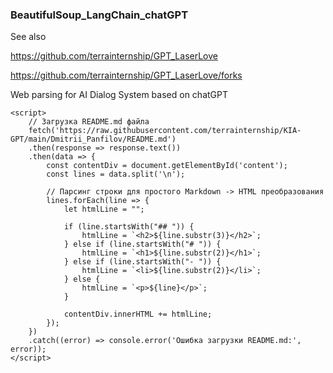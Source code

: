 ### BeautifulSoup_LangChain_chatGPT


See also


https://github.com/terrainternship/GPT_LaserLove


https://github.com/terrainternship/GPT_LaserLove/forks


Web parsing for AI Dialog System based on chatGPT


<!DOCTYPE html>
<html>
<head>
    <title>Отображение README.md</title>
</head>
<body>
    <div id="content"></div>

    <script>
        // Загрузка README.md файла
        fetch('https://raw.githubusercontent.com/terrainternship/KIA-GPT/main/Dmitrii_Panfilov/README.md')
        .then(response => response.text())
        .then(data => {
            const contentDiv = document.getElementById('content');
            const lines = data.split('\n');

            // Парсинг строки для простого Markdown -> HTML преобразования
            lines.forEach(line => {
                let htmlLine = "";

                if (line.startsWith("## ")) {
                    htmlLine = `<h2>${line.substr(3)}</h2>`;
                } else if (line.startsWith("# ")) {
                    htmlLine = `<h1>${line.substr(2)}</h1>`;
                } else if (line.startsWith("- ")) {
                    htmlLine = `<li>${line.substr(2)}</li>`;
                } else {
                    htmlLine = `<p>${line}</p>`;
                }

                contentDiv.innerHTML += htmlLine;
            });
        })
        .catch((error) => console.error('Ошибка загрузки README.md:', error));
    </script>
</body>
</html>
